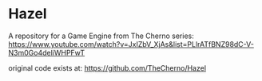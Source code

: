 # Hazel
A repository for a Game Engine from The Cherno series:
https://www.youtube.com/watch?v=JxIZbV_XjAs&list=PLlrATfBNZ98dC-V-N3m0Go4deliWHPFwT

original code exists at:
https://github.com/TheCherno/Hazel
